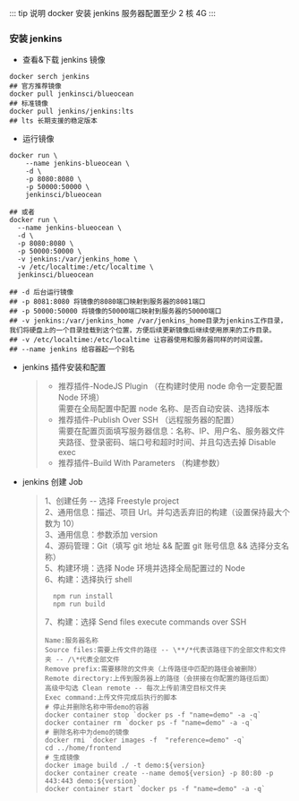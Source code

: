 ::: tip 说明
docker 安装 jenkins 服务器配置至少 2 核 4G
:::

### 安装 jenkins

- 查看&下载 jenkins 镜像

```shell
docker serch jenkins
## 官方推荐镜像
docker pull jenkinsci/blueocean
## 标准镜像
docker pull jenkins/jenkins:lts
## lts 长期支援的稳定版本
```

- 运行镜像

```shell
docker run \
    --name jenkins-blueocean \
    -d \
    -p 8080:8080 \
    -p 50000:50000 \
    jenkinsci/blueocean

## 或者
docker run \
  --name jenkins-blueocean \
  -d \
  -p 8080:8080 \
  -p 50000:50000 \
  -v jenkins:/var/jenkins_home \
  -v /etc/localtime:/etc/localtime \
  jenkinsci/blueocean

## -d 后台运行镜像
## -p 8081:8080 将镜像的8080端口映射到服务器的8081端口
## -p 50000:50000 将镜像的50000端口映射到服务器的50000端口
## -v jenkins:/var/jenkins_home /var/jenkins_home目录为jenkins工作目录，我们将硬盘上的一个目录挂载到这个位置，方便后续更新镜像后继续使用原来的工作目录。
## -v /etc/localtime:/etc/localtime 让容器使用和服务器同样的时间设置。
## --name jenkins 给容器起一个别名
```

- jenkins 插件安装和配置

  > - 推荐插件-NodeJS Plugin （在构建时使用 node 命令一定要配置 Node 环境）<br/>
  >   需要在全局配置中配置 node 名称、是否自动安装、选择版本
  > - 推荐插件-Publish Over SSH （远程服务器的配置）<br/>
  >   需要在配置页面填写服务器信息：名称、IP、用户名、服务器文件夹路径、登录密码、端口号和超时时间、并且勾选去掉 Disable exec
  > - 推荐插件-Build With Parameters （构建参数）<br/>

- jenkins 创建 Job
  > 1、创建任务 -- 选择 Freestyle project<br/>
  > 2、通用信息：描述、项目 Url。并勾选丢弃旧的构建（设置保持最大个数为 10）<br/>
  > 3、通用信息：参数添加 version<br/>
  > 4、源码管理：Git（填写 git 地址 && 配置 git 账号信息 && 选择分支名称）<br/>
  > 5、构建环境：选择 Node 环境并选择全局配置过的 Node<br/>
  > 6、构建：选择执行 shell<br/>
  >
  > ```shell
  >   npm run install
  >   npm run build
  > ```
  >
  > 7、构建：选择 Send files execute commands over SSH<br/>
  >
  > ```
  > Name:服务器名称
  > Source files:需要上传文件的路径 -- \**/*代表该路径下的全部文件和文件夹 -- /\*代表全部文件
  > Remove prefix:需要移除的文件夹（上传路径中匹配的路径会被删除）
  > Remote directory:上传到服务器上的路径（会拼接在你配置的路径后面）
  > 高级中勾选 Clean remote -- 每次上传前清空目标文件夹
  > Exec command:上传文件完成后执行的脚本
  > # 停止并删除名称中带demo的容器
  > docker container stop `docker ps -f "name=demo" -a -q`
  > docker container rm `docker ps -f "name=demo" -a -q`
  > # 删除名称中为demo的镜像
  > docker rmi `docker images -f  "reference=demo" -q`
  > cd ../home/frontend
  > # 生成镜像
  > docker image build ./ -t demo:${version}
  > docker container create --name demo${version} -p 80:80 -p 443:443 demo:${version}
  > docker container start `docker ps -f "name=demo" -a -q`
  > ```
